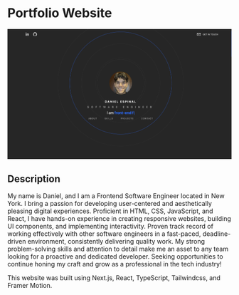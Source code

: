 # Portfolio Website

![Portfolio Website](./public/portfolio.png)

## Description

My name is Daniel, and I am a Frontend Software Engineer located in New York. I bring a passion for developing user-centered and aesthetically pleasing digital experiences. Proficient in HTML, CSS, JavaScript, and React, I have hands-on experience in creating responsive websites, building UI components, and implementing interactivity. Proven track record of working effectively with other software engineers in a fast-paced, deadline-driven environment, consistently delivering quality work. My strong problem-solving skills and attention to detail make me an asset to any team looking for a proactive and dedicated developer. Seeking opportunities to continue honing my craft and grow as a professional in the tech industry!

This website was built using Next.js, React, TypeScript, Tailwindcss, and Framer Motion.
